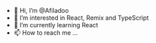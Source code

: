 - 👋 Hi, I’m @Afiladoo
- 👀 I’m interested in React, Remix and TypeScript
- 🌱 I’m currently learning React
- 📫 How to reach me ...

<!---
Afiladoo/Afiladoo is a ✨ special ✨ repository because its `README.md` (this file) appears on your GitHub profile.
You can click the Preview link to take a look at your changes.
--->
